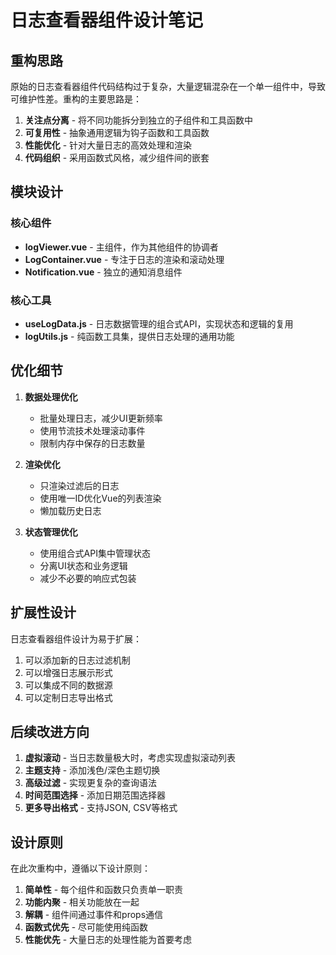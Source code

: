 # 日志查看器组件设计笔记

## 重构思路

原始的日志查看器组件代码结构过于复杂，大量逻辑混杂在一个单一组件中，导致可维护性差。重构的主要思路是：

1. **关注点分离** - 将不同功能拆分到独立的子组件和工具函数中
2. **可复用性** - 抽象通用逻辑为钩子函数和工具函数
3. **性能优化** - 针对大量日志的高效处理和渲染
4. **代码组织** - 采用函数式风格，减少组件间的嵌套

## 模块设计

### 核心组件

- **logViewer.vue** - 主组件，作为其他组件的协调者
- **LogContainer.vue** - 专注于日志的渲染和滚动处理
- **Notification.vue** - 独立的通知消息组件

### 核心工具

- **useLogData.js** - 日志数据管理的组合式API，实现状态和逻辑的复用
- **logUtils.js** - 纯函数工具集，提供日志处理的通用功能

## 优化细节

1. **数据处理优化**
   - 批量处理日志，减少UI更新频率
   - 使用节流技术处理滚动事件
   - 限制内存中保存的日志数量

2. **渲染优化**
   - 只渲染过滤后的日志
   - 使用唯一ID优化Vue的列表渲染
   - 懒加载历史日志

3. **状态管理优化**
   - 使用组合式API集中管理状态
   - 分离UI状态和业务逻辑
   - 减少不必要的响应式包装

## 扩展性设计

日志查看器组件设计为易于扩展：

1. 可以添加新的日志过滤机制
2. 可以增强日志展示形式
3. 可以集成不同的数据源
4. 可以定制日志导出格式

## 后续改进方向

1. **虚拟滚动** - 当日志数量极大时，考虑实现虚拟滚动列表
2. **主题支持** - 添加浅色/深色主题切换
3. **高级过滤** - 实现更复杂的查询语法
4. **时间范围选择** - 添加日期范围选择器
5. **更多导出格式** - 支持JSON, CSV等格式

## 设计原则

在此次重构中，遵循以下设计原则：

1. **简单性** - 每个组件和函数只负责单一职责
2. **功能内聚** - 相关功能放在一起
3. **解耦** - 组件间通过事件和props通信
4. **函数式优先** - 尽可能使用纯函数
5. **性能优先** - 大量日志的处理性能为首要考虑 